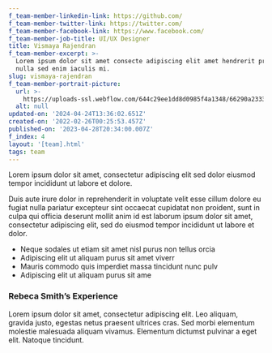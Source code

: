 ```yaml
---
f_team-member-linkedin-link: https://github.com/
f_team-member-twitter-link: https://twitter.com/
f_team-member-facebook-link: https://www.facebook.com/
f_team-member-job-title: UI/UX Designer
title: Vismaya Rajendran
f_team-member-excerpt: >-
  Lorem ipsum dolor sit amet consecte adipiscing elit amet hendrerit pretium
  nulla sed enim iaculis mi.
slug: vismaya-rajendran
f_team-member-portrait-picture:
  url: >-
    https://uploads-ssl.webflow.com/644c29ee1dd8d0985f4a1348/66290a2333166fc1c74bb12f_vismaya.png
  alt: null
updated-on: '2024-04-24T13:36:02.651Z'
created-on: '2022-02-26T00:25:53.457Z'
published-on: '2023-04-28T20:34:00.007Z'
f_index: 4
layout: '[team].html'
tags: team
---
```


Lorem ipsum dolor sit amet, consectetur adipiscing elit sed dolor eiusmod tempor incididunt ut labore et dolore.

Duis aute irure dolor in reprehenderit in voluptate velit esse cillum dolore eu fugiat nulla pariatur excepteur sint occaecat cupidatat non proident, sunt in culpa qui officia deserunt mollit anim id est laborum ipsum dolor sit amet, consectetur adipiscing elit, sed do eiusmod tempor incididunt ut labore et dolor.

*   Neque sodales ut etiam sit amet nisl purus non tellus orcia
*   Adipiscing elit ut aliquam purus sit amet viverr
*   Mauris commodo quis imperdiet massa tincidunt nunc pulv
*   Adipiscing elit ut aliquam purus sit ame

### Rebeca Smith’s Experience

Lorem ipsum dolor sit amet, consectetur adipiscing elit. Leo aliquam, gravida justo, egestas netus praesent ultrices cras. Sed morbi elementum molestie malesuada aliquam vivamus. Elementum dictumst pulvinar a eget elit. Natoque tincidunt.
